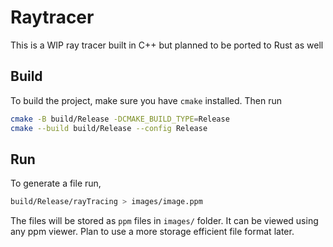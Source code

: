 # Raytracer

This is a WIP ray tracer built in C++ but planned to be ported to Rust as well

## Build

To build the project, make sure you have `cmake` installed. Then run

```bash
cmake -B build/Release -DCMAKE_BUILD_TYPE=Release
cmake --build build/Release --config Release
```

## Run
To generate a file run,
```bash
build/Release/rayTracing > images/image.ppm
```
The files will be stored as `ppm` files in `images/` folder. It can be viewed using any ppm viewer. Plan to use a more storage efficient file format later.

